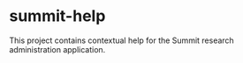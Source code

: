 summit-help
===========

This project contains contextual help for the Summit research administration application.
